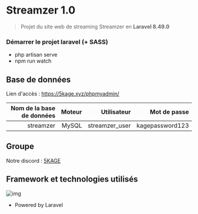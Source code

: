 # Streamzer 1.0

> Projet du site web de streaming Streamzer en **Laravel 8.49.0**

### Démarrer le projet laravel (+ SASS)

+ php artisan serve
+ npm run watch

## Base de données

Lien d'accès : https://5kage.xyz/phpmyadmin/

| Nom de la base de données   |  Moteur |  Utilisateur |  Mot de passe |
| --------:| -------:|  --------:| -------:|
| streamzer | MySQL   |  streamzer_user | kagepassword123   |

## Groupe

Notre discord : [5KAGE](https://discord.gg/ZXEGxUeM)

## Framework et technologies utilisés

![img](https://raw.githubusercontent.com/laravel/art/master/logo-lockup/5%20SVG/2%20CMYK/1%20Full%20Color/laravel-logolockup-cmyk-red.svg)

+ Powered by Laravel